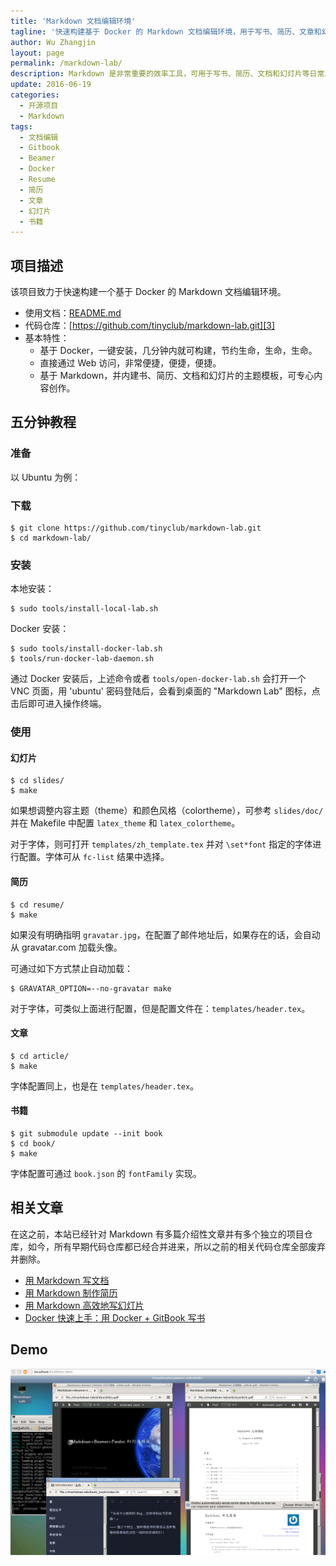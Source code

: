 ```yaml
---
title: 'Markdown 文档编辑环境'
tagline: '快速构建基于 Docker 的 Markdown 文档编辑环境，用于写书、简历、文章和幻灯片。'
author: Wu Zhangjin
layout: page
permalink: /markdown-lab/
description: Markdown 是非常重要的效率工具，可用于写书、简历、文档和幻灯片等日常工具，该项目用于快速构建一个基于 Docker 的 Markdown 文档编辑环境。
update: 2016-06-19
categories:
  - 开源项目
  - Markdown
tags:
  - 文档编辑
  - Gitbook
  - Beamer
  - Docker
  - Resume
  - 简历
  - 文章
  - 幻灯片
  - 书籍
---
```


## 项目描述

该项目致力于快速构建一个基于 Docker 的 Markdown 文档编辑环境。

  * 使用文档：[README.md][2]
  * 代码仓库：[https://github.com/tinyclub/markdown-lab.git][3]
  * 基本特性：
      * 基于 Docker，一键安装，几分钟内就可构建，节约生命，生命，生命。
      * 直接通过 Web 访问，非常便捷，便捷，便捷。
      * 基于 Markdown，并内建书、简历、文档和幻灯片的主题模板，可专心内容创作。

## 五分钟教程

### 准备

以 Ubuntu 为例：

### 下载

    $ git clone https://github.com/tinyclub/markdown-lab.git
    $ cd markdown-lab/

### 安装

本地安装：

    $ sudo tools/install-local-lab.sh

Docker 安装：

    $ sudo tools/install-docker-lab.sh
    $ tools/run-docker-lab-daemon.sh

通过 Docker 安装后，上述命令或者 `tools/open-docker-lab.sh` 会打开一个 VNC 页面，用 'ubuntu' 密码登陆后，会看到桌面的 "Markdown Lab" 图标，点击后即可进入操作终端。

### 使用

#### 幻灯片

    $ cd slides/
    $ make

如果想调整内容主题（theme）和颜色风格（colortheme），可参考 `slides/doc/` 并在 Makefile 中配置 `latex_theme` 和 `latex_colortheme`。

对于字体，则可打开 `templates/zh_template.tex` 并对 `\set*font` 指定的字体进行配置。字体可从 `fc-list` 结果中选择。

#### 简历

    $ cd resume/
    $ make

如果没有明确指明 `gravatar.jpg`，在配置了邮件地址后，如果存在的话，会自动从 gravatar.com 加载头像。

可通过如下方式禁止自动加载：

    $ GRAVATAR_OPTION=--no-gravatar make

对于字体，可类似上面进行配置，但是配置文件在：`templates/header.tex`。

#### 文章

    $ cd article/
    $ make

字体配置同上，也是在 `templates/header.tex`。

#### 书籍

    $ git submodule update --init book
    $ cd book/
    $ make

字体配置可通过 `book.json` 的 `fontFamily` 实现。

## 相关文章

在这之前，本站已经针对 Markdown 有多篇介绍性文章并有多个独立的项目仓库，如今，所有早期代码仓库都已经合并进来，所以之前的相关代码仓库全部废弃并删除。

* [用 Markdown 写文档][4]
* [用 Markdown 制作简历][5]
* [用 Markdown 高效地写幻灯片][6]
* [Docker 快速上手：用 Docker + GitBook 写书][7]

## Demo

![Markdown Lab Demo](/wp-content/uploads/2016/08/30/markdown-lab-demo.jpg)

 [2]: https://github.com/tinyclub/markdown-lab/blob/master/README.md
 [3]: https://github.com/tinyclub/markdown-lab
 [4]: http://tinylab.org/use-markdown-to-write-document/
 [5]: http://tinylab.org/write-resume-with-markdown/
 [6]: http://tinylab.org/use-markdown-to-write-slides/
 [7]: http://tinylab.org/docker-quick-start-docker-gitbook-writing-a-book/
